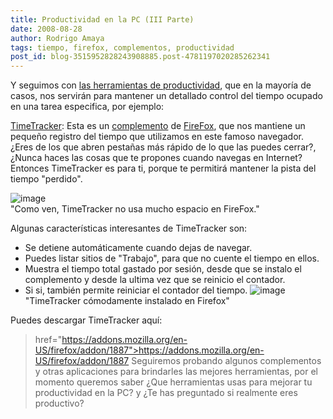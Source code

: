 ```yaml
---
title: Productividad en la PC (III Parte)
date: 2008-08-28
author: Rodrigo Amaya
tags: tiempo, firefox, complementos, productividad
post_id: blog-3515952828243908885.post-4781197020285262341
---
```


Y seguimos con [las herramientas de productividad](https://www.srbyte.com/2008/08/productividad-en-la-pc-ii-parte.html), que en la mayoría de casos, nos servirán para mantener un detallado control del tiempo ocupado en una tarea especifica, por ejemplo:

[TimeTracker](https://addons.mozilla.org/en-US/firefox/addon/1887): Esta es
un [complemento](https://www.srbyte.com/2008/07/qu-es-un-complementoadd-on-de-firefox.html) de [FireFox](https://www.srbyte.com/2008/07/el-guiness-record-de-firefox-3.html), que nos mantiene un pequeño registro del tiempo que utilizamos en este famoso navegador. ¿Eres de los que abren pestañas más rápido de lo que las puedes cerrar?, ¿Nunca haces las cosas que te propones cuando navegas en Internet? Entonces TimeTracker es para ti, porque te permitirá mantener la pista del tiempo "perdido".

![image](https://1.bp.blogspot.com/_ayvorITawE4/SLgZwJL2vuI/AAAAAAAABKA/ao5qApCQcqQ/s320/1.png)    
"Como ven, TimeTracker no
usa mucho espacio en FireFox."

Algunas características interesantes de TimeTracker son:

- Se detiene automáticamente cuando dejas de navegar.
- Puedes listar sitios de "Trabajo", para que no cuente el tiempo en ellos.
- Muestra el tiempo total gastado por sesión, desde que se instalo el complemento y desde la ultima vez que se reinicio el contador.
- Si si, también permite reiniciar el contador del tiempo.
![image](https://4.bp.blogspot.com/_ayvorITawE4/SLgZwNDhF5I/AAAAAAAABJ4/iJpyp7Loc1U/s320/4.jpeg)    
"TimeTracker cómodamente
instalado en Firefox"

Puedes descargar TimeTracker aquí:

> href="https://addons.mozilla.org/en-US/firefox/addon/1887">https://addons.mozilla.org/en-US/firefox/addon/1887
Seguiremos probando algunos complementos y otras aplicaciones para brindarles las mejores herramientas, por el momento queremos saber ¿Que herramientas usas para mejorar tu productividad en la PC? y ¿Te has preguntado si realmente eres productivo?